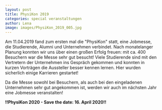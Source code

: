 ```yaml
---
layout: post
title: PhysiKon 2019
categories: special veranstaltungen
author: Lena
image: images/PhysiKon_2019_005.jpg
---
```


Am 11.04.2019 fand zum ersten mal die "PhysiKon" statt, eine Jobmesse, die Studierende, Alumni und Unternehmen verbindet. Nach monatelanger Planung konnten wir uns über einen großen Erfolg freuen: mit ca. 400 Besuchern war die Messe sehr gut besucht! Viele Studierende sind mit den Vertretern der Unternehmen ins Gespräch gekommen und konnten in kurzen Vorträgen die Aussteller besser kennen lernen. Hier wurden sicherlich einige Karrieren gestartet!

Da die Messe sowohl bei Besuchern, als auch bei den eingeladenen Unternehmen sehr gut angekommen ist, werden wir auch im nächsten Jahr eine Jobmesse veranstalten! 

**!!PhysiKon 2020 - Save the date: 16. April 2020!!**

